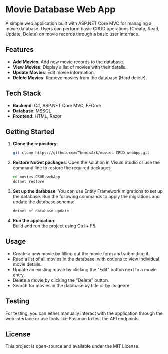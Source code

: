 # Movie Database Web App

A simple web application built with ASP.NET Core MVC for managing a movie database. Users can perform basic CRUD operations (Create, Read, Update, Delete) on movie records through a basic user interface.

## Features

- **Add Movies**: Add new movie records to the database.
- **View Movies**: Display a list of movies with their details.
- **Update Movies**: Edit movie information.
- **Delete Movies**: Remove movies from the database (Hard delete).

## Tech Stack

- **Backend**: C#, ASP.NET Core MVC, EFCore
- **Database**: MSSQL
- **Frontend**: HTML, Razor

## Getting Started

1. **Clone the repository**:
   ```bash
   git clone https://github.com/ThemisArk/movies-CRUD-webApp.git
2. **Restore NuGet packages**:
   Open the solution in Visual Studio or use the command line to restore the required packages
   ```bash
   cd movies-CRUD-webApp
   dotnet restore
3. **Set up the database**:
   You can use Entity Framework migrations to set up the database. Run the following commands to apply the migrations and update the database schema:
   ```bash
   dotnet ef database update

6. **Run the application**:  
   Build and run the project using Ctrl + F5.

## Usage

- Create a new movie by filling out the movie form and submitting it.
- Read a list of all movies in the database, with options to view individual movie details.
- Update an existing movie by clicking the "Edit" button next to a movie entry.
- Delete a movie by clicking the "Delete" button.
- Search for movies in the database by title or by its genre.

## Testing
For testing, you can either manually interact with the application through the web interface or use tools like Postman to test the API endpoints.

## License
This project is open-source and available under the MIT License.

